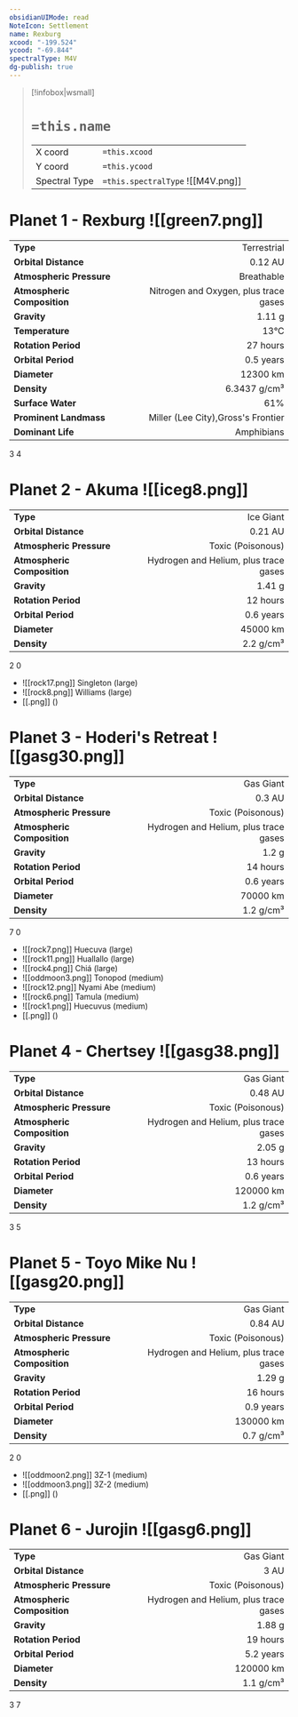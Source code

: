 ```yaml
---
obsidianUIMode: read
NoteIcon: Settlement
name: Rexburg
xcood: "-199.524"
ycood: "-69.844"
spectralType: M4V
dg-publish: true
---
```

> [!infobox|wsmall]
> # `=this.name`
> | | |
> | - | - |
> | X coord | `=this.xcood` |
> | Y coord| `=this.ycood` |
> | Spectral Type | `=this.spectralType` ![[M4V.png]] |

# Planet 1 - Rexburg ![[green7.png]]
|                             |                           |
| --------------------------- | -------------------------:|
| **Type**                    |             Terrestrial |
| **Orbital Distance**        |   0.12 AU |
| **Atmospheric Pressure**    |       Breathable |
| **Atmospheric Composition** |      Nitrogen and Oxygen, plus trace gases |
| **Gravity**                 |        1.11 g |
| **Temperature**             |    13°C |
| **Rotation Period**         |  27 hours |
| **Orbital Period** | 0.5 years |
| **Diameter**                |      12300 km | 
| **Density**                 |    6.3437 g/cm³ |
| **Surface Water**           |           61% | 
| **Prominent Landmass**      |         Miller (Lee City),Gross's Frontier | 
| **Dominant Life**           |         Amphibians |



3
4



# Planet 2 - Akuma ![[iceg8.png]]
|                             |                           |
| --------------------------- | -------------------------:|
| **Type**                    |             Ice Giant |
| **Orbital Distance**        |   0.21 AU |
| **Atmospheric Pressure**    |       Toxic (Poisonous) |
| **Atmospheric Composition** |      Hydrogen and Helium, plus trace gases |
| **Gravity**                 |        1.41 g |
| **Rotation Period**         |  12 hours |
| **Orbital Period** | 0.6 years |
| **Diameter**                |      45000 km | 
| **Density**                 |    2.2 g/cm³ |



2
0

- ![[rock17.png]] Singleton (large)
- ![[rock8.png]] Williams (large)
- [[.png]]  ()

# Planet 3 - Hoderi's Retreat ![[gasg30.png]]
|                             |                           |
| --------------------------- | -------------------------:|
| **Type**                    |             Gas Giant |
| **Orbital Distance**        |   0.3 AU |
| **Atmospheric Pressure**    |       Toxic (Poisonous) |
| **Atmospheric Composition** |      Hydrogen and Helium, plus trace gases |
| **Gravity**                 |        1.2 g |
| **Rotation Period**         |  14 hours |
| **Orbital Period** | 0.6 years |
| **Diameter**                |      70000 km | 
| **Density**                 |    1.2 g/cm³ |



7
0

- ![[rock7.png]] Huecuva (large)
- ![[rock11.png]] Huallallo (large)
- ![[rock4.png]] Chiá (large)
- ![[oddmoon3.png]] Tonopod (medium)
- ![[rock12.png]] Nyami Abe (medium)
- ![[rock6.png]] Tamula (medium)
- ![[rock1.png]] Huecuvus (medium)
- [[.png]]  ()

# Planet 4 - Chertsey ![[gasg38.png]]
|                             |                           |
| --------------------------- | -------------------------:|
| **Type**                    |             Gas Giant |
| **Orbital Distance**        |   0.48 AU |
| **Atmospheric Pressure**    |       Toxic (Poisonous) |
| **Atmospheric Composition** |      Hydrogen and Helium, plus trace gases |
| **Gravity**                 |        2.05 g |
| **Rotation Period**         |  13 hours |
| **Orbital Period** | 0.6 years |
| **Diameter**                |      120000 km | 
| **Density**                 |    1.2 g/cm³ |



3
5



# Planet 5 - Toyo Mike Nu ![[gasg20.png]]
|                             |                           |
| --------------------------- | -------------------------:|
| **Type**                    |             Gas Giant |
| **Orbital Distance**        |   0.84 AU |
| **Atmospheric Pressure**    |       Toxic (Poisonous) |
| **Atmospheric Composition** |      Hydrogen and Helium, plus trace gases |
| **Gravity**                 |        1.29 g |
| **Rotation Period**         |  16 hours |
| **Orbital Period** | 0.9 years |
| **Diameter**                |      130000 km | 
| **Density**                 |    0.7 g/cm³ |



2
0

- ![[oddmoon2.png]] 3Z-1 (medium)
- ![[oddmoon3.png]] 3Z-2 (medium)
- [[.png]]  ()

# Planet 6 - Jurojin ![[gasg6.png]]
|                             |                           |
| --------------------------- | -------------------------:|
| **Type**                    |             Gas Giant |
| **Orbital Distance**        |   3 AU |
| **Atmospheric Pressure**    |       Toxic (Poisonous) |
| **Atmospheric Composition** |      Hydrogen and Helium, plus trace gases |
| **Gravity**                 |        1.88 g |
| **Rotation Period**         |  19 hours |
| **Orbital Period** | 5.2 years |
| **Diameter**                |      120000 km | 
| **Density**                 |    1.1 g/cm³ |



3
7



